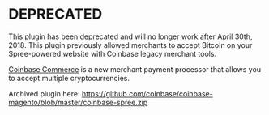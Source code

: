 DEPRECATED
================

This plugin has been deprecated and will no longer work after April 30th, 2018. This plugin previously allowed merchants to accept Bitcoin on your Spree-powered website with Coinbase legacy merchant tools.

[Coinbase Commerce](https://commerce.coinbase.com) is a new merchant payment processor that allows you to accept multiple cryptocurrencies.

Archived plugin here: https://github.com/coinbase/coinbase-magento/blob/master/coinbase-spree.zip
